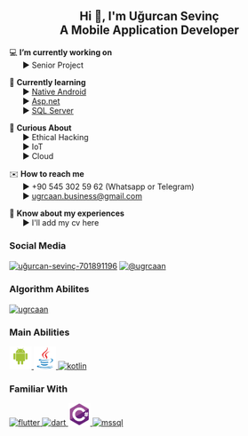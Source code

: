 <h2 align="center">Hi 👋, I'm Uğurcan Sevinç </br> A Mobile Application Developer </h2>

💻 **I’m currently working on**<br/>
   &nbsp;&nbsp;&nbsp;&nbsp;&nbsp;&nbsp;► Senior Project <br/>

📖 **Currently learning**<br/>
   &nbsp;&nbsp;&nbsp;&nbsp;&nbsp;&nbsp;► <a href="https://developer.android.com/studio">Native Android</a><br/>
   &nbsp;&nbsp;&nbsp;&nbsp;&nbsp;&nbsp;► <a href="https://dotnet.microsoft.com/apps/aspnet">Asp.net</a> <br/>
   &nbsp;&nbsp;&nbsp;&nbsp;&nbsp;&nbsp;► <a href="https://www.microsoft.com/en-us/sql-server/sql-server-2019">SQL Server</a> <br/>
  
📕 **Curious About**<br/>
   &nbsp;&nbsp;&nbsp;&nbsp;&nbsp;&nbsp;► Ethical Hacking<br/>
   &nbsp;&nbsp;&nbsp;&nbsp;&nbsp;&nbsp;► IoT <br/>
   &nbsp;&nbsp;&nbsp;&nbsp;&nbsp;&nbsp;► Cloud <br/>

✉️ **How to reach me**<br/>
   &nbsp;&nbsp;&nbsp;&nbsp;&nbsp;&nbsp;► +90 545 302 59 62 (Whatsapp or Telegram)<br/>
   &nbsp;&nbsp;&nbsp;&nbsp;&nbsp;&nbsp;► ugrcaan.business@gmail.com

📄 **Know about my experiences**<br/>
   &nbsp;&nbsp;&nbsp;&nbsp;&nbsp;&nbsp;► I'll add my cv here

<h3 align="left">Social Media</h3>
<p align="left">
<a href="https://linkedin.com/in/uğurcan-sevinç-701891196" target="blank"><img align="center" src="https://raw.githubusercontent.com/rahuldkjain/github-profile-readme-generator/master/src/images/icons/Social/linked-in-alt.svg" alt="uğurcan-sevinç-701891196" height="30" width="40" /></a>
<a href="https://medium.com/@ugrcaan" target="blank"><img align="center" src="https://raw.githubusercontent.com/rahuldkjain/github-profile-readme-generator/master/src/images/icons/Social/medium.svg" alt="@ugrcaan" height="30" width="40" /></a> </p>

<h3 align="left">Algorithm Abilites</h3>
<a href="https://www.hackerrank.com/ugrcaan" target="blank"><img align="center" src="https://raw.githubusercontent.com/rahuldkjain/github-profile-readme-generator/master/src/images/icons/Social/hackerrank.svg" alt="ugrcaan" height="30" width="40" /></a>

<h3 align="left">Main Abilities</h3>
<p align="left"> <a href="https://developer.android.com" target="_blank"> <img src="https://raw.githubusercontent.com/devicons/devicon/master/icons/android/android-original-wordmark.svg" alt="android" width="40" height="40"/> </a> <a href="https://www.java.com" target="_blank"> <img src="https://raw.githubusercontent.com/devicons/devicon/master/icons/java/java-original.svg" alt="java" width="40" height="40"/> </a> <a href="https://kotlinlang.org" target="_blank"> <img src="https://www.vectorlogo.zone/logos/kotlinlang/kotlinlang-icon.svg" alt="kotlin" width="40" height="40"/> </a>

<h3 align="left">Familiar With</h3>
<p align="left"> <a href="https://flutter.dev" target="_blank"> <img src="https://www.vectorlogo.zone/logos/flutterio/flutterio-icon.svg" alt="flutter" width="40" height="40"/> </a> <a href="https://dart.dev" target="_blank"> <img src="https://www.vectorlogo.zone/logos/dartlang/dartlang-icon.svg" alt="dart" width="40" height="40"/> </a> <a href="https://www.w3schools.com/cs/" target="_blank"> <img src="https://raw.githubusercontent.com/devicons/devicon/master/icons/csharp/csharp-original.svg" alt="csharp" width="40" height="40"/> </a>  <a href="https://www.microsoft.com/en-us/sql-server" target="_blank" rel="noreferrer"> <img src="https://www.svgrepo.com/show/303229/microsoft-sql-server-logo.svg" alt="mssql" width="40" height="40"/> </a> </p>


<!-- <p><img align="left" src="https://github-readme-stats.vercel.app/api/top-langs?username=ugurcan-sevinc&show_icons=true&locale=en&layout=compact" alt="ugurcan-sevinc" /></p> -->
